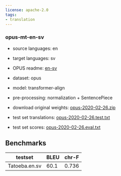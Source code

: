 ```yaml
---
license: apache-2.0
tags:
- translation
---
```


### opus-mt-en-sv

* source languages: en
* target languages: sv
*  OPUS readme: [en-sv](https://github.com/Helsinki-NLP/OPUS-MT-train/blob/master/models/en-sv/README.md)

*  dataset: opus
* model: transformer-align
* pre-processing: normalization + SentencePiece
* download original weights: [opus-2020-02-26.zip](https://object.pouta.csc.fi/OPUS-MT-models/en-sv/opus-2020-02-26.zip)
* test set translations: [opus-2020-02-26.test.txt](https://object.pouta.csc.fi/OPUS-MT-models/en-sv/opus-2020-02-26.test.txt)
* test set scores: [opus-2020-02-26.eval.txt](https://object.pouta.csc.fi/OPUS-MT-models/en-sv/opus-2020-02-26.eval.txt)

## Benchmarks

| testset               | BLEU  | chr-F |
|-----------------------|-------|-------|
| Tatoeba.en.sv 	| 60.1 	| 0.736 |

